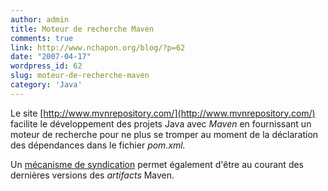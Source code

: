 ```yaml
---
author: admin
title: Moteur de recherche Maven
comments: true
link: http://www.nchapon.org/blog/?p=62
date: "2007-04-17"
wordpress_id: 62
slug: moteur-de-recherche-maven
category: 'Java'
---
```


Le site [http://www.mvnrepository.com/](http://www.mvnrepository.com/) facilite le développement des projets Java avec _Maven_ en fournissant un moteur de recherche pour ne plus se tromper au moment de la déclaration des dépendances dans le fichier _pom.xml._

Un [mécanisme de syndication](http://www.mvnrepository.com/feeds/rss2.0.xml) permet également d'être au courant des dernières versions des _artifacts_ Maven.
